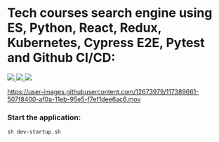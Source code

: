# Tech courses search engine using ES, Python, React, Redux, Kubernetes, Cypress E2E, Pytest and Github CI/CD:

<p>
  <a href="https://github.com/dineshsonachalam/tech-courses-search-engine/actions" alt="CI/CD status">
      <img src="https://github.com/dineshsonachalam/tech-courses-search-engine/actions/workflows/k8-deploy.yml/badge.svg" />
  </a>
  <a href="https://www.python.org/downloads/release/python-390/" alt="Python 3.9">
      <img src="https://img.shields.io/badge/python-3.9-blue.svg" />
  </a>
  <a href="https://hub.docker.com/repository/docker/dineshsonachalam/tech-courses-search-engine-backend" alt="Docker pulls">
      <img src="https://img.shields.io/docker/pulls/dineshsonachalam/tech-courses-search-engine-backend.svg" />
  </a>
</p>
 

https://user-images.githubusercontent.com/12673979/117389661-507f8400-af0a-11eb-95e5-f7ef1dee6ac6.mov

### Start the application:
```
sh dev-startup.sh
```

